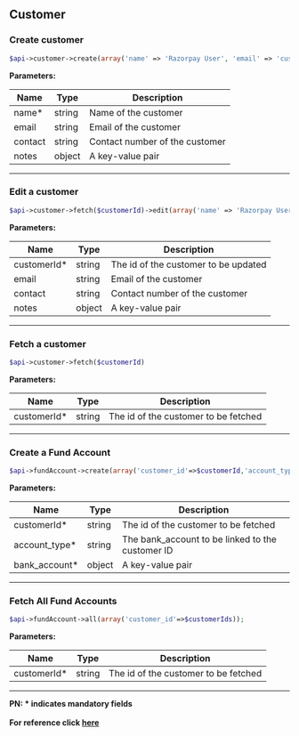 ## Customer

### Create customer
```php
$api->customer->create(array('name' => 'Razorpay User', 'email' => 'customer@razorpay.com','contact'=>'9123456780','notes'=> array('notes_key_1'=> 'Tea, Earl Grey, Hot','notes_key_2'=> 'Tea, Earl Grey… decaf'));
```

**Parameters:**

| Name          | Type        | Description                                 |
|---------------|-------------|---------------------------------------------|
| name*          | string      | Name of the customer                        |
| email        | string      | Email of the customer                       |
| contact      | string      | Contact number of the customer              |
| notes         | object      | A key-value pair                            |

-------------------------------------------------------------------------------------------------------
### Edit a customer
```php
$api->customer->fetch($customerId)->edit(array('name' => 'Razorpay User', 'email' => 'customer@razorpay.com','notes'=> array('notes_key_1'=> 'Tea, Earl Grey, Hot','notes_key_2'=> 'Tea, Earl Grey… decaf')));
```

**Parameters:**

| Name          | Type        | Description                                 |
|---------------|-------------|---------------------------------------------|
| customerId*          | string      | The id of the customer to be updated  |
| email        | string      | Email of the customer                       |
| contact      | string      | Contact number of the customer              |
| notes         | object      | A key-value pair                            |

-------------------------------------------------------------------------------------------------------

### Fetch a customer
```php
$api->customer->fetch($customerId)
```

**Parameters:**

| Name          | Type        | Description                                 |
|---------------|-------------|---------------------------------------------|
| customerId*          | string      | The id of the customer to be fetched  |

-------------------------------------------------------------------------------------------------------

### Create a Fund Account
```php
$api->fundAccount->create(array('customer_id'=>$customerId,'account_type'=>'bank_account','bank_account'=>array('name'=>'Gaurav Kumar', 'account_number'=>'11214311215411', 'ifsc'=>'HDFC0000053')))
```

**Parameters:**

| Name          | Type        | Description                                 |
|---------------|-------------|---------------------------------------------|
| customerId*   | string      | The id of the customer to be fetched  |
| account_type* | string      | The bank_account to be linked to the customer ID  |
| bank_account* | object      | A key-value pair  |

-------------------------------------------------------------------------------------------------------

### Fetch All Fund Accounts
```php
$api->fundAccount->all(array('customer_id'=>$customerIds));
```

**Parameters:**

| Name          | Type        | Description                                 |
|---------------|-------------|---------------------------------------------|
| customerId*   | string      | The id of the customer to be fetched  |

-------------------------------------------------------------------------------------------------------

**PN: * indicates mandatory fields**
<br>
<br>
**For reference click [here](https://razorpay.com/docs/api/customers/)**

